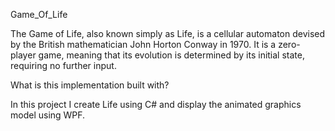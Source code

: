 Game_Of_Life

The Game of Life, also known simply as Life, is a cellular automaton devised 
by the British mathematician John Horton Conway in 1970. It is a zero-player game, 
meaning that its evolution is determined by its initial state, requiring no further input.

What is this implementation built with?

In this project I create Life using C# and display the animated graphics model using WPF.



